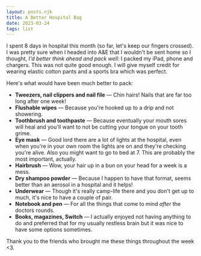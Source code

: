 ```yaml
---
layout: posts.njk
title: A Better Hospital Bag
date: 2023-03-24
tags: list
---
```


I spent 8 days in hospital this month (so far, let's keep our fingers crossed). I was pretty sure when I headed into A&E that I wouldn't be sent home so I thought, _I'd better think ahead and pack well_: I packed my iPad, phone and chargers. This was not quite good enough. I will give myself credit for wearing elastic cotton pants and a sports bra which was perfect.

Here's what would have been much better to pack:

- **Tweezers, nail clippers and nail file** — Chin hairs! Nails that are far too long after one week!
- **Flushable wipes** — Because you're hooked up to a drip and not showering.
- **Toothbrush and toothpaste** — Because eventually your mouth sores will heal and you'll want to not be cutting your tongue on your tooth grime.
- **Eye mask** — Good lord there are a lot of lights at the hospital, even when you're in your own room the lights are on and they're checking you're alive. Also you might want to go to bed at 7. This are probably the most important, actually.
- **Hairbrush** — Wow, your hair up in a bun on your head for a week is a mess.
- **Dry shampoo powder** — Because I happen to have that format, seems better than an aerosol in a hospital and it helps!
- **Underwear** — Though it's really camp-life there and you don't get up to much, it's nice to have a couple of pair.
- **Notebook and pen** — For all the things that come to mind _after_ the doctors rounds.
- **Books, magazines, Switch** — I actually enjoyed not having anything to do and preferred that for my usually restless brain but it was nice to have some options sometimes.


Thank you to the friends who brought me these things throughout the week <3.
